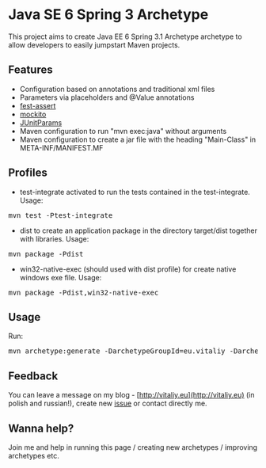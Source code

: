 Java SE 6 Spring 3 Archetype
============================
This project aims to create Java EE 6 Spring 3.1 Archetype archetype to allow developers to easily jumpstart Maven projects.

Features
--------
- Configuration based on annotations and traditional xml files
- Parameters via placeholders and @Value annotations
- [fest-assert](http://code.google.com/p/fest)
- [mockito](http://code.google.com/p/mockito)
- [JUnitParams](http://code.google.com/p/junitparams)
- Maven configuration to run "mvn exec:java" without arguments
- Maven configuration to create a jar file with the heading "Main-Class" in META-INF/MANIFEST.MF

Profiles
--------
- test-integrate activated to run the tests contained in the test-integrate.
Usage:
<pre>mvn test -Ptest-integrate</pre>
- dist to create an application package in the directory target/dist together with libraries. Usage:
<pre>mvn package -Pdist</pre>
- win32-native-exec (should used with dist profile) for create native windows exe file. Usage:
<pre>mvn package -Pdist,win32-native-exec</pre>

Usage
-------
Run:
<pre>
mvn archetype:generate -DarchetypeGroupId=eu.vitaliy -DarchetypeArtifactId=java6se-spring3-archetype -DarchetypeVersion=1.0.0
</pre>

Feedback
--------
You can leave a message on my blog - [http://vitaliy.eu](http://vitaliy.eu) (in polish and russian!), create new [issue](https://github.com/VitaliyOliynyk/java6se-spring3-archetype/issues) or contact directly me.

Wanna help?
-----------
Join me and help in running this page / creating new archetypes / improving archetypes etc.
